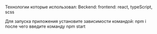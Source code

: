 Технологии которые использовал: Beckend: frontend: react, typeScript, scss

Для запуска приложения установите зависимости командой: npm i после чего введите команду npm start
